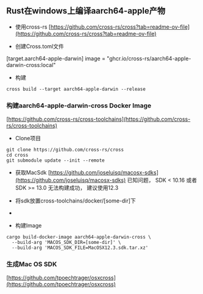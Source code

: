 ## Rust在windows上编译aarch64-apple产物

- 使用cross-rs
[https://github.com/cross-rs/cross?tab=readme-ov-file](https://github.com/cross-rs/cross?tab=readme-ov-file)

- 创建Cross.toml文件

[target.aarch64-apple-darwin]
image = "ghcr.io/cross-rs/aarch64-apple-darwin-cross:local"

- 构建
```
cross build --target aarch64-apple-darwin --release
```

### 构建aarch64-apple-darwin-cross Docker Image

[https://github.com/cross-rs/cross-toolchains](https://github.com/cross-rs/cross-toolchains)

- Clone项目
```
git clone https://github.com/cross-rs/cross
cd cross
git submodule update --init --remote
```

- 获取MacSdk
[https://github.com/joseluisq/macosx-sdks](https://github.com/joseluisq/macosx-sdks)
已知问题，  SDK < 10.16 或者 SDK >= 13.0 无法构建成功， 建议使用12.3

- 将sdk放置cross-toolchains/docker/[some-dir]下
- 
- 构建Image
```
cargo build-docker-image aarch64-apple-darwin-cross \
  --build-arg 'MACOS_SDK_DIR=[some-dir]' \
  --build-arg 'MACOS_SDK_FILE=MacOSX12.3.sdk.tar.xz'
```

### 生成Mac OS SDK

[https://github.com/tpoechtrager/osxcross](https://github.com/tpoechtrager/osxcross)




